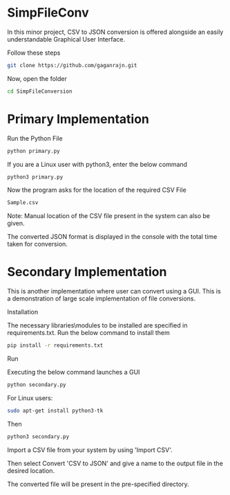 # SimpFileConv
In this minor project, CSV to JSON conversion is offered alongside an easily understandable Graphical User Interface.

Follow these steps
```bash
git clone https://github.com/gaganrajn.git
```
Now, open the folder
```bash
cd SimpFileConversion
```
# Primary Implementation
Run the Python File

```bash
python primary.py
```
If you are a Linux user with python3, enter the below command
```bash
python3 primary.py
```
Now the program asks for the location of the required CSV File

```bash
Sample.csv
```
Note: Manual location of the CSV file present in the system can also be given.

The converted JSON format is displayed in the console with the total time taken for conversion.
# Secondary Implementation
This is another implementation where user can convert using a GUI. This is a demonstration of large scale implementation of file conversions.

Installation

The necessary libraries\modules to be installed are specified in requirements.txt. Run the below command to install them
```bash
pip install -r requirements.txt
```
Run

Executing the below command launches a GUI
```bash
python secondary.py
```
For Linux users:
```bash
sudo apt-get install python3-tk
```
Then
```bash
python3 secondary.py
```
Import a CSV file from your system by using 'Import CSV'.

Then select Convert 'CSV to JSON' and give a name to the output file in the desired location.

The converted file will be present in the pre-specified directory.
